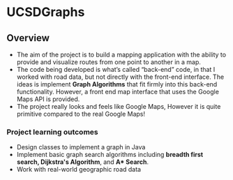 # UCSDGraphs

## Overview
- The aim of the project is to build a mapping application with the ability to provide and visualize routes from one point to another in a map. 
- The code being developed is what’s called “back-end” code, in that I worked with road data, but not directly with the front-end interface. The ideas is implement **Graph Algorithms** that fit firmly into this back-end functionality. However, a front end map interface that uses the Google Maps API is provided. 
- The project really looks and feels like Google Maps, However it is quite primitive compared to the real Google Maps!

### Project learning outcomes
- Design classes to implement a graph in Java
- Implement basic graph search algorithms including **breadth first search, Dijkstra's Algorithm**, and **A\* Search**.
- Work with real-world geographic road data
